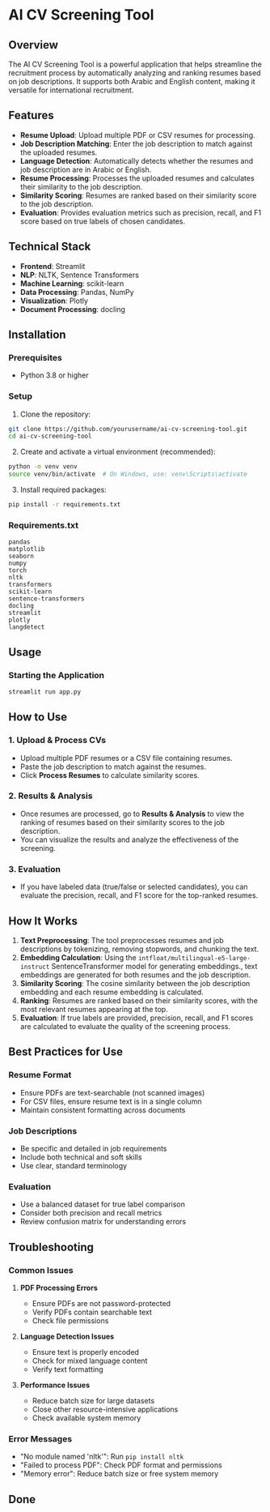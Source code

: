 # AI CV Screening Tool

## Overview
The AI CV Screening Tool is a powerful application that helps streamline the recruitment process by automatically analyzing and ranking resumes based on job descriptions. It supports both Arabic and English content, making it versatile for international recruitment.

## Features

- **Resume Upload**: Upload multiple PDF or CSV resumes for processing.
- **Job Description Matching**: Enter the job description to match against the uploaded resumes.
- **Language Detection**: Automatically detects whether the resumes and job description are in Arabic or English.
- **Resume Processing**: Processes the uploaded resumes and calculates their similarity to the job description.
- **Similarity Scoring**: Resumes are ranked based on their similarity score to the job description.
- **Evaluation**: Provides evaluation metrics such as precision, recall, and F1 score based on true labels of chosen candidates.


## Technical Stack
- **Frontend**: Streamlit
- **NLP**: NLTK, Sentence Transformers
- **Machine Learning**: scikit-learn
- **Data Processing**: Pandas, NumPy
- **Visualization**: Plotly
- **Document Processing**: docling

## Installation

### Prerequisites
- Python 3.8 or higher


### Setup
1. Clone the repository:
```bash
git clone https://github.com/yourusername/ai-cv-screening-tool.git
cd ai-cv-screening-tool
```

2. Create and activate a virtual environment (recommended):
```bash
python -m venv venv
source venv/bin/activate  # On Windows, use: venv\Scripts\activate
```

3. Install required packages:
```bash
pip install -r requirements.txt
```

### Requirements.txt
```
pandas
matplotlib
seaborn
numpy
torch
nltk
transformers
scikit-learn
sentence-transformers
docling
streamlit
plotly
langdetect

```

## Usage

### Starting the Application
```bash
streamlit run app.py
```

## How to Use

### 1. Upload & Process CVs
- Upload multiple PDF resumes or a CSV file containing resumes.
- Paste the job description to match against the resumes.
- Click **Process Resumes** to calculate similarity scores.

### 2. Results & Analysis
- Once resumes are processed, go to **Results & Analysis** to view the ranking of resumes based on their similarity scores to the job description.
- You can visualize the results and analyze the effectiveness of the screening.

### 3. Evaluation
- If you have labeled data (true/false or selected candidates), you can evaluate the precision, recall, and F1 score for the top-ranked resumes.

## How It Works

1. **Text Preprocessing**: The tool preprocesses resumes and job descriptions by tokenizing, removing stopwords, and chunking the text.
2. **Embedding Calculation**: Using the `intfloat/multilingual-e5-large-instruct` SentenceTransformer model for generating embeddings., text embeddings are generated for both resumes and the job description.
3. **Similarity Scoring**: The cosine similarity between the job description embedding and each resume embedding is calculated.
4. **Ranking**: Resumes are ranked based on their similarity scores, with the most relevant resumes appearing at the top.
5. **Evaluation**: If true labels are provided, precision, recall, and F1 scores are calculated to evaluate the quality of the screening process.


## Best Practices for Use

### Resume Format
- Ensure PDFs are text-searchable (not scanned images)
- For CSV files, ensure resume text is in a single column
- Maintain consistent formatting across documents

### Job Descriptions
- Be specific and detailed in job requirements
- Include both technical and soft skills
- Use clear, standard terminology

### Evaluation
- Use a balanced dataset for true label comparison
- Consider both precision and recall metrics
- Review confusion matrix for understanding errors

## Troubleshooting

### Common Issues
1. **PDF Processing Errors**
   - Ensure PDFs are not password-protected
   - Verify PDFs contain searchable text
   - Check file permissions

2. **Language Detection Issues**
   - Ensure text is properly encoded
   - Check for mixed language content
   - Verify text formatting

3. **Performance Issues**
   - Reduce batch size for large datasets
   - Close other resource-intensive applications
   - Check available system memory

### Error Messages
- "No module named 'nltk'": Run `pip install nltk`
- "Failed to process PDF": Check PDF format and permissions
- "Memory error": Reduce batch size or free system memory

## Done

